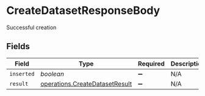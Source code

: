 # CreateDatasetResponseBody

Successful creation


## Fields

| Field                                                                            | Type                                                                             | Required                                                                         | Description                                                                      |
| -------------------------------------------------------------------------------- | -------------------------------------------------------------------------------- | -------------------------------------------------------------------------------- | -------------------------------------------------------------------------------- |
| `inserted`                                                                       | *boolean*                                                                        | :heavy_minus_sign:                                                               | N/A                                                                              |
| `result`                                                                         | [operations.CreateDatasetResult](../../models/operations/createdatasetresult.md) | :heavy_minus_sign:                                                               | N/A                                                                              |